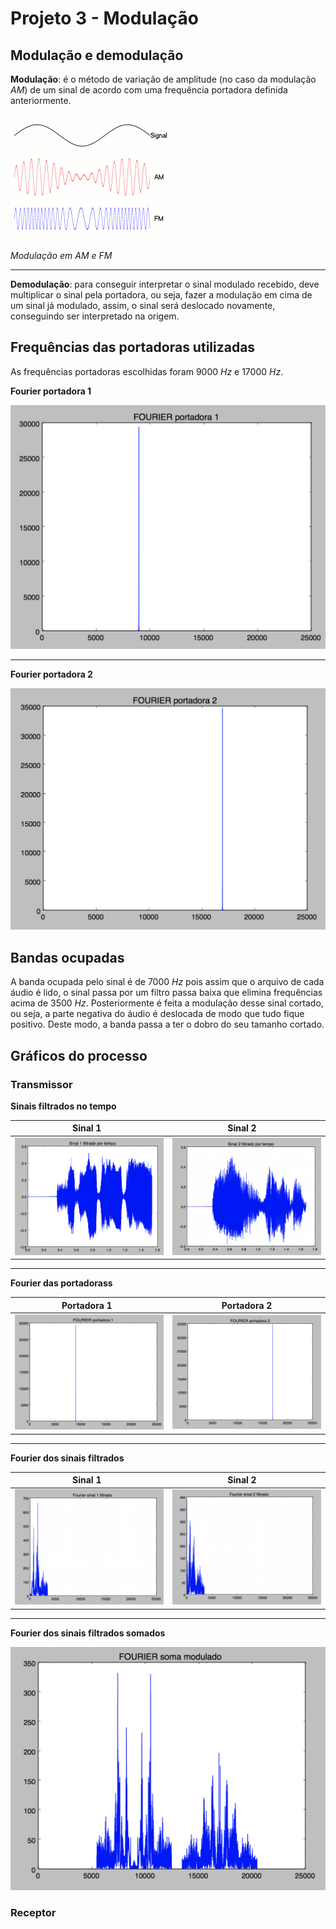 # Projeto 3 - Modulação


## Modulação e demodulação

**Modulação**: é o método de variação de amplitude (no caso da modulação _AM_) de um sinal de acordo com uma frequência portadora definida anteriormente.

![Alt Text](./media/Amfm3-en-de.gif)

_Modulação em AM e FM_

---

**Demodulação**: para conseguir interpretar o sinal modulado recebido, deve multiplicar o sinal pela portadora, ou seja, fazer a modulação em cima de um sinal já modulado, assim, o sinal será deslocado novamente, conseguindo ser interpretado na origem.


## Frequências das portadoras utilizadas
As frequências portadoras escolhidas foram 9000 _Hz_ e 17000 _Hz_.

**Fourier portadora 1**

![Alt Text](./media/fp1.png)

---

 **Fourier portadora 2**

![Alt Text](./media/fp2.png)


## Bandas ocupadas

A banda ocupada pelo sinal é de 7000 _Hz_ pois assim que o arquivo de cada áudio é lido, o sinal passa por um filtro passa baixa que elimina frequências acima de 3500 _Hz_. Posteriormente é feita a modulação desse sinal cortado, ou seja, a parte negativa do áudio é deslocada de modo que tudo fique positivo. Deste modo, a banda passa a ter o dobro do seu tamanho cortado.

## Gráficos do processo

### Transmissor

**Sinais filtrados no tempo**

|           Sinal 1            |           Sinal 2        |
|------------------------------|--------------------------|
| ![sinal 1](media/f1.png)     | ![sinal 2](media/f2.png) | 

---

**Fourier das portadorass**

|          Portadora 1        |        Portadora 2       |
|-----------------------------|--------------------------|
| ![sinal 1](media/fp1.png)   | ![sinal 2](media/fp2.png)| 

---

**Fourier dos sinais filtrados**

|           Sinal 1           |           Sinal 2        |
|-----------------------------|--------------------------|
| ![sinal 1](media/ff1.png)   | ![sinal 2](media/ff2.png)| 

---

**Fourier dos sinais filtrados somados**

![sinal 1](media/fourier_soma.png)



### Receptor 

